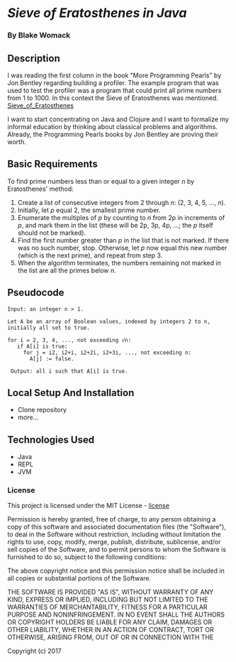 # _Sieve of Eratosthenes in Java_

### By Blake Womack

## Description
I was reading the first column in the book "More Programming Pearls" by Jon Bentley regarding building a profiler. The example program that was used to test the profiler was a program that could print all prime numbers from 1 to 1000. In this context the Sieve of Eratosthenes was mentioned. [Sieve_of_Eratosthenes]

I want to start concentrating on Java and Clojure and I want to formalize my informal education by thinking about classical problems and algorithms. Already, the Programming Pearls books by Jon Bentley are proving their worth.

## Basic Requirements
To find prime numbers less than or equal to a given integer _n_ by Eratosthenes' method:

1. Create a list of consecutive integers from 2 through _n_: (2, 3, 4, 5, ..., _n_).
1. Initially, let _p_ equal 2, the smallest prime number.
1. Enumerate the multiples of _p_ by counting to _n_ from 2p in increments of _p_, and mark them in the list (these will be 2p, 3p, 4p, ...; the _p_ itself should not be marked).
1. Find the first number greater than _p_ in the list that is not marked. If there was no such number, stop. Otherwise, let _p_ now equal this new number (which is the next prime), and repeat from step 3.
1. When the algorithm terminates, the numbers remaining not marked in the list are all the primes below _n_.

## Pseudocode
    Input: an integer n > 1.

    Let A be an array of Boolean values, indexed by integers 2 to n,
    initially all set to true.

    for i = 2, 3, 4, ..., not exceeding √n:
       if A[i] is true:
         for j = i2, i2+i, i2+2i, i2+3i, ..., not exceeding n:
           A[j] := false.

     Output: all i such that A[i] is true.

## Local Setup And Installation
* Clone repository
* more...

## Technologies Used
* Java
* REPL
* JVM

### License

This project is licensed under the MIT License - [license]

Permission is hereby granted, free of charge, to any person obtaining a copy of this software and associated documentation files (the "Software"), to deal in the Software without restriction, including without limitation the rights to use, copy, modify, merge, publish, distribute, sublicense, and/or sell copies of the Software, and to permit persons to whom the Software is furnished to do so, subject to the following conditions:

The above copyright notice and this permission notice shall be included in all copies or substantial portions of the Software.

THE SOFTWARE IS PROVIDED "AS IS", WITHOUT WARRANTY OF ANY KIND, EXPRESS OR IMPLIED, INCLUDING BUT NOT LIMITED TO THE WARRANTIES OF MERCHANTABILITY, FITNESS FOR A PARTICULAR PURPOSE AND NONINFRINGEMENT. IN NO EVENT SHALL THE AUTHORS OR COPYRIGHT HOLDERS BE LIABLE FOR ANY CLAIM, DAMAGES OR OTHER LIABILITY, WHETHER IN AN ACTION OF CONTRACT, TORT OR OTHERWISE, ARISING FROM, OUT OF OR IN CONNECTION WITH THE

Copyright (c) 2017

[license]: https://opensource.org/licenses/MIT
[Sieve_of_Eratosthenes]: https://en.wikipedia.org/wiki/Sieve_of_Eratosthenes
